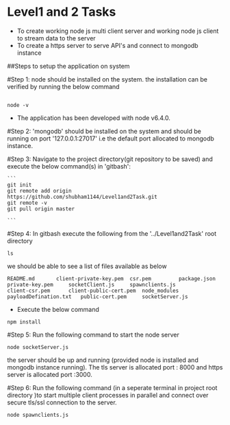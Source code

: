 # Level1 and 2 Tasks
* To create working node js multi client server and working node js client to stream data to the server
* To create a https server to serve API's and connect to mongodb instance

##Steps to setup the application on system

#Step 1: node should be installed on the system.
       the installation can be verified by running the below command
```

node -v

```
* The application has been developed with node v6.4.0.       

#Step 2: 'mongodb' should be installed on the system and should be running on port '127.0.0.1:27017' i.e the default port allocated to mongodb instance.

#Step 3: Navigate to the project directory(git repository to be saved) and execute the below command(s) in 'gitbash':

	```
	git init
	git remote add origin https://github.com/shubham1144/Level1and2Task.git
	git remote -v
	git pull origin master

	```
#Step 4: In gitbash execute the following from the '../Level1and2Task' root directory

```
ls

```
we should be able to see a list of files available as below

```
README.md		client-private-key.pem	csr.pem			package.json		private-key.pem		socketClient.js		spawnclients.js
client-csr.pem		client-public-cert.pem	node_modules		payloadDefination.txt	public-cert.pem		socketServer.js		

```
* Execute the below command
```
npm install

```

#Step 5: Run the following command to start the node server 

```
node socketServer.js

```
the server should be up and running (provided node is installed and mongodb instance running).
The tls server is allocated port : 8000 and https server is allocated port :3000.

#Step 6: Run the following command (in a seperate terminal in project root directory )to start multiple client processes in parallel and connect over secure tls/ssl connection to the server.

```
node spawnclients.js

```
